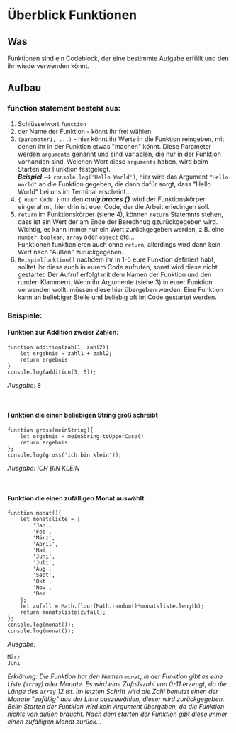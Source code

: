 # Überblick Funktionen

## Was 
Funktionen sind ein Codeblock, der eine bestimmte Aufgabe erfüllt und den ihr wiederverwenden könnt. 


## Aufbau
### function statement besteht aus:
1. Schlüsselwort `function` 
2. der Name der Funktion - könnt ihr frei wählen
3. `(parameter1, ...)` - hier könnt ihr Werte in die Funktion reingeben, mit denen ihr in der Funktion etwas "machen" könnt. Diese Parameter werden `arguments` genannt und sind Variablen, die nur in der Funktion vorhanden sind. Welchen Wert diese `arguments` haben, wird beim Starten der Funktion festgelegt.<br> 
***Beispiel -->*** ```console.log('Hello World')```, hier wird das Argument `"Hello World"` an die Funktion gegeben, die dann dafür sorgt, dass "Hello World" bei uns im Terminal erscheint...
4. `{ euer Code }`  mir den ***curly braces {}*** wird der Funktionskörper eingerahmt, hier drin ist euer Code, der die Arbeit erledingen soll.
5. `return` im Funktionskörper (siehe 4), können `return` Statemnts stehen, dass ist ein Wert der am Ende der Berechnug gzurückgegeben wird. Wichtig, es kann immer nur ein Wert zurückgegeben werden, z.B. eine `number`, `boolean`, `array` oder `object` etc... <br> Funktionen funktionieren auch ohne `return`, allerdings wird dann kein 
Wert nach "Außen" zurückgegeben. 
6. `Beispielfunktion()` nachdem ihr in 1-5 eure Funktion definiert habt, solltet ihr diese auch in eurem Code aufrufen, sonst wird diese nicht gestartet. Der Aufruf erfolgt mit dem Namen der Funktion und den runden Klammern. Wenn ihr Argumente (siehe 3) in eurer Funktion verwenden wollt, müssen diese hier übergeben werden. Eine Funktion kann an beliebiger Stelle und beliebig oft im Code gestartet werden.


### Beispiele:
#### Funktion zur Addition zweier Zahlen:
```
function addition(zahl1, zahl2){
    let ergebnis = zahl1 + zahl2;
    return ergebnis
}
console.log(addition(3, 5));
``` 
*Ausgabe: 8*

<br>

#### Funktion die einen beliebigen String groß schreibt
```
function gross(meinString){
    let ergebnis = meinString.toUpperCase()
    return ergebnis
};
console.log(gross('ich bin klein'));
```
*Ausgabe: ICH BIN KLEIN*

<br>

#### Funktion die einen zufälligen Monat auswählt 
```
function monat(){
    let monatsliste = [
        'Jan',
        'Feb',
        'März',
        'April',
        'Mai',
        'Juni',
        'Juli',
        'Aug',
        'Sept',
        'Okt',
        'Nov',
        'Dez'
    ];
    let zufall = Math.floor(Math.random()*monatsliste.length);
    return monatsliste[zufall];
};
console.log(monat());
console.log(monat());
```
*Ausgabe:*
```
März
Juni 
```
*Erklärung: Die Funktion hat den Namen `monat`, in der Funktion gibt es eine Liste (`array`) aller Monate. Es wird eine Zufallszahl von 0-11 erzeugt, da die Länge des `array` 12 ist. Im letzten Schritt wird die Zahl benutzt einen der Monate "zufällig" aus der Liste auszuwählen, dieser wird zurückgegeben. Beim Starten der Funtkion wird kein Argument übergeben, da die Funktion nichts von außen braucht. Nach dem starten der Funktion gibt diese immer einen zufälligen Monat zurück...* 
